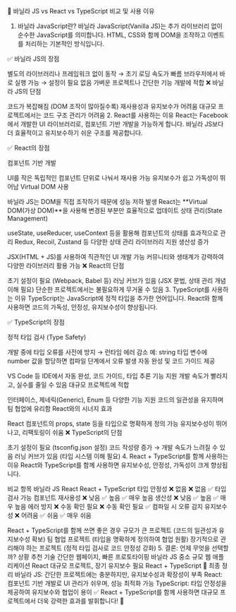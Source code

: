 🚀 바닐라 JS vs React vs TypeScript 비교 및 사용 이유

1. 바닐라 JavaScript란?
   바닐라 JavaScript(Vanilla JS)는 추가 라이브러리 없이 순수한 JavaScript를 의미합니다.
   HTML, CSS와 함께 DOM을 조작하고 이벤트를 처리하는 기본적인 방식입니다.

✅ 바닐라 JS의 장점

별도의 라이브러리나 프레임워크 없이 동작 → 초기 로딩 속도가 빠름
브라우저에서 바로 실행 가능 → 설정이 필요 없음
가벼운 프로젝트나 간단한 기능 개발에 적합
❌ 바닐라 JS의 단점

코드가 복잡해짐 (DOM 조작이 많아질수록)
재사용성과 유지보수가 어려움
대규모 프로젝트에서는 코드 구조 관리가 어려움 2. React를 사용하는 이유
React는 Facebook에서 개발한 UI 라이브러리로, 컴포넌트 기반 개발을 가능하게 합니다.
바닐라 JS보다 더 효율적이고 유지보수하기 쉬운 구조를 제공합니다.

✅ React의 장점

컴포넌트 기반 개발

UI를 작은 독립적인 컴포넌트 단위로 나눠서 재사용 가능
유지보수가 쉽고 가독성이 뛰어남
Virtual DOM 사용

바닐라 JS는 DOM을 직접 조작하기 때문에 성능 저하 발생
React는 **Virtual DOM(가상 DOM)**을 사용해 변경된 부분만 효율적으로 업데이트
상태 관리(State Management)

useState, useReducer, useContext 등을 활용해 컴포넌트의 상태를 효과적으로 관리
Redux, Recoil, Zustand 등 다양한 상태 관리 라이브러리 지원
생산성 증가

JSX(HTML + JS)를 사용하여 직관적인 UI 개발 가능
커뮤니티와 생태계가 강력하여 다양한 라이브러리 활용 가능
❌ React의 단점

초기 설정이 필요 (Webpack, Babel 등)
러닝 커브가 있음 (JSX 문법, 상태 관리 개념 이해 필요)
단순한 프로젝트에서는 불필요하게 무거울 수 있음 3. TypeScript를 사용하는 이유
TypeScript는 JavaScript에 정적 타입을 추가한 언어입니다.
React와 함께 사용하면 코드의 가독성, 안정성, 유지보수성이 향상됩니다.

✅ TypeScript의 장점

정적 타입 검사 (Type Safety)

개발 중에 타입 오류를 사전에 방지 → 런타임 에러 감소
예: string 타입 변수에 number 값을 할당하면 컴파일 단계에서 오류 발생
자동 완성 및 코드 가이드 제공

VS Code 등 IDE에서 자동 완성, 코드 가이드, 타입 추론 기능 지원
개발 속도가 빨라지고, 실수를 줄일 수 있음
대규모 프로젝트에 적합

인터페이스, 제네릭(Generic), Enum 등 다양한 기능 지원
코드의 일관성을 유지하며 팀 협업에 유리함
React와의 시너지 효과

React 컴포넌트의 props, state 등을 타입으로 명확하게 정의 가능
유지보수성이 뛰어나고, 리팩토링이 쉬움
❌ TypeScript의 단점

초기 설정이 필요 (tsconfig.json 설정)
코드 작성량 증가 → 개발 속도가 느려질 수 있음
러닝 커브가 있음 (타입 시스템 이해 필요) 4. React + TypeScript를 함께 사용하는 이유
React와 TypeScript를 함께 사용하면 유지보수성, 안정성, 가독성이 크게 향상됩니다.

비교 항목 바닐라 JS React React + TypeScript
타입 안정성 ❌ 없음 ❌ 없음 ✅ 타입 검사 가능
컴포넌트 재사용성 ❌ 낮음 ✅ 높음 ✅ 매우 높음
생산성 ❌ 낮음 ✅ 높음 ✅ 매우 높음
에러 방지 ❌ 수동 확인 필요 ❌ 수동 확인 필요 ✅ 컴파일 시 오류 감지
유지보수성 ❌ 어려움 ✅ 쉬움 ✅ 매우 쉬움

React + TypeScript를 함께 쓰면 좋은 경우
규모가 큰 프로젝트 (코드의 일관성과 유지보수성 확보)
팀 협업 프로젝트 (타입을 명확하게 정의하여 협업 원활)
장기적으로 관리해야 하는 프로젝트 (정적 타입 검사로 코드 안정성 강화) 5. 결론: 언제 무엇을 선택할까?
상황 추천 기술
간단한 웹페이지, 빠른 프로토타이핑 바닐라 JS
중소 규모 웹 애플리케이션 React
대규모 프로젝트, 장기 유지보수 필요 React + TypeScript
🎯 최종 정리
바닐라 JS: 간단한 프로젝트에는 충분하지만, 유지보수성과 확장성이 부족
React: 컴포넌트 기반 개발로 UI 관리가 쉬우며, 성능 최적화 가능
TypeScript: 타입 안정성을 제공하여 유지보수와 협업이 용이
✅ React + TypeScript를 함께 사용하면 대규모 프로젝트에서 더욱 강력한 효과를 발휘합니다! 🚀

